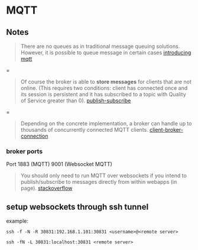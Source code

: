 # MQTT

## Notes

> There are no queues as in traditional message queuing solutions. However, it is possible to queue message in certain cases
[introducing mqtt](http://www.hivemq.com/blog/mqtt-essentials-part-1-introducing-mqtt)

=
> Of course the broker is able to __store messages__ for clients that are not online. (This requires two conditions: client has connected once and its session is persistent and it has subscribed to a topic with Quality of Service greater than 0). [publish-subscribe](http://www.hivemq.com/blog/mqtt-essentials-part2-publish-subscribe)

=
> Depending on the concrete implementation, a broker can handle up to thousands of concurrently connected MQTT clients.
[client-broker-connection](http://www.hivemq.com/blog/mqtt-essentials-part-3-client-broker-connection-establishment)

### broker ports

Port 1883 (MQTT) 9001 (Websocket MQTT)

> You should only need to run MQTT over websockets if you intend to publish/subscribe to messages directly from within webapps (in page).
[stackoverflow](https://stackoverflow.com/questions/30624897/direct-mqtt-vs-mqtt-over-websocket)

## setup websockets through ssh tunnel

example:

`ssh -f -N -R 30831:192.168.1.101:30831 <username>@<remote server>`

`ssh -fN -L 30831:localhost:30831 <remote server>`